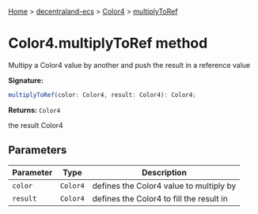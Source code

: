 [Home](./index) &gt; [decentraland-ecs](./decentraland-ecs.md) &gt; [Color4](./decentraland-ecs.color4.md) &gt; [multiplyToRef](./decentraland-ecs.color4.multiplytoref.md)

# Color4.multiplyToRef method

Multipy a Color4 value by another and push the result in a reference value

**Signature:**
```javascript
multiplyToRef(color: Color4, result: Color4): Color4;
```
**Returns:** `Color4`

the result Color4

## Parameters

|  Parameter | Type | Description |
|  --- | --- | --- |
|  `color` | `Color4` | defines the Color4 value to multiply by |
|  `result` | `Color4` | defines the Color4 to fill the result in |

